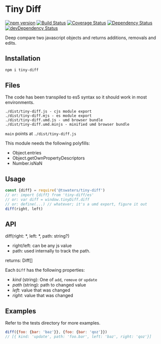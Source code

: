 # Tiny Diff

[![npm version][npm-badge]][npm-url]
[![Build Status][travis-badge]][travis-url]
[![Coverage Status][coveralls-badge]][coveralls-url]
[![Dependency Status][dependency-badge]][dependency-url]
[![devDependency Status][devDependency-badge]][devDependency-url]

Deep compare two javascript objects and returns additions, removals and edits.

## Installation

```sh
npm i tiny-diff
```

## Files

The code has been transpiled to es5 syntax so it should work in most environments.

```
./dist/tiny-diff.js - cjs module export
./dist/tiny-diff.mjs - es module export
./dist/tiny-diff.umd.js - umd browser bundle
./dist/tiny-diff.umd.minjs - minified umd browser bundle
```

`main` points at `./dist/tiny-diff.js`

This module needs the following polyfills:

* Object.entries
* Object.getOwnPropertyDescriptors
* Number.isNaN

## Usage

```js
const {diff} = require('@tswaters/tiny-diff')
// or: import {diff} from 'tiny-diff/es'
// or: var diff = window.tinyDiff.diff
// or: define(...) // whatever; it's a umd export, figure it out
diff(right, left)
```

## API

diff(right: *, left: *, path: string?)

* right/left: can be any js value
* path: used internally to track the path.

returns: Diff[]

Each `Diff` has the following properties:

* _kind_ (string): One of `add`, `remove` or `update`
* _path_ (string): path to changed value
* _left_: value that was changed
* _right_: value that was changed

## Examples

Refer to the tests directory for more examples.

```js
diff({foo: {bar: 'baz'}}, {foo: {bar: 'qoz'}})
// [{ kind: 'update', path: 'foo.bar', left: 'baz', right: 'qoz'}]
```

[npm-badge]: https://badge.fury.io/js/@tswaters/tiny-diff.svg
[npm-url]: https://badge.fury.io/js/@tswaters/tiny-diff
[travis-badge]: https://travis-ci.org/tswaters/tiny-diff.svg?branch=master
[travis-url]: https://travis-ci.org/tswaters/tiny-diff
[coveralls-badge]: https://coveralls.io/repos/github/tswaters/tiny-diff/badge.svg?branch=master
[coveralls-url]: https://coveralls.io/github/tswaters/tiny-diff?branch=master
[dependency-badge]: https://david-dm.org/tswaters/tiny-diff.svg
[dependency-url]: https://david-dm.org/tswaters/tiny-diff
[devDependency-badge]: https://david-dm.org/tswaters/tiny-diff/dev-status.svg
[devDependency-url]: https://david-dm.org/tswaters/tiny-diff?type=dev
